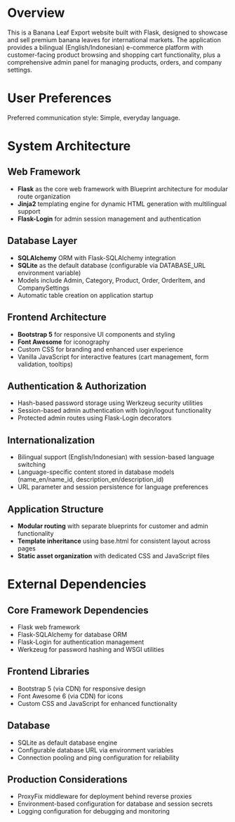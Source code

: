 # Overview

This is a Banana Leaf Export website built with Flask, designed to showcase and sell premium banana leaves for international markets. The application provides a bilingual (English/Indonesian) e-commerce platform with customer-facing product browsing and shopping cart functionality, plus a comprehensive admin panel for managing products, orders, and company settings.

# User Preferences

Preferred communication style: Simple, everyday language.

# System Architecture

## Web Framework
- **Flask** as the core web framework with Blueprint architecture for modular route organization
- **Jinja2** templating engine for dynamic HTML generation with multilingual support
- **Flask-Login** for admin session management and authentication

## Database Layer
- **SQLAlchemy** ORM with Flask-SQLAlchemy integration
- **SQLite** as the default database (configurable via DATABASE_URL environment variable)
- Models include Admin, Category, Product, Order, OrderItem, and CompanySettings
- Automatic table creation on application startup

## Frontend Architecture
- **Bootstrap 5** for responsive UI components and styling
- **Font Awesome** for iconography
- Custom CSS for branding and enhanced user experience
- Vanilla JavaScript for interactive features (cart management, form validation, tooltips)

## Authentication & Authorization
- Hash-based password storage using Werkzeug security utilities
- Session-based admin authentication with login/logout functionality
- Protected admin routes using Flask-Login decorators

## Internationalization
- Bilingual support (English/Indonesian) with session-based language switching
- Language-specific content stored in database models (name_en/name_id, description_en/description_id)
- URL parameter and session persistence for language preferences

## Application Structure
- **Modular routing** with separate blueprints for customer and admin functionality
- **Template inheritance** using base.html for consistent layout across pages
- **Static asset organization** with dedicated CSS and JavaScript files

# External Dependencies

## Core Framework Dependencies
- Flask web framework
- Flask-SQLAlchemy for database ORM
- Flask-Login for authentication management
- Werkzeug for password hashing and WSGI utilities

## Frontend Libraries
- Bootstrap 5 (via CDN) for responsive design
- Font Awesome 6 (via CDN) for icons
- Custom CSS and JavaScript for enhanced functionality

## Database
- SQLite as default database engine
- Configurable database URL via environment variables
- Connection pooling and ping configuration for reliability

## Production Considerations
- ProxyFix middleware for deployment behind reverse proxies
- Environment-based configuration for database and session secrets
- Logging configuration for debugging and monitoring